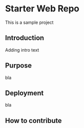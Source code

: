 # Starter Web Repo
This is a sample project

## Introduction
Adding intro text

## Purpose
bla

## Deployment
bla

## How to contribute